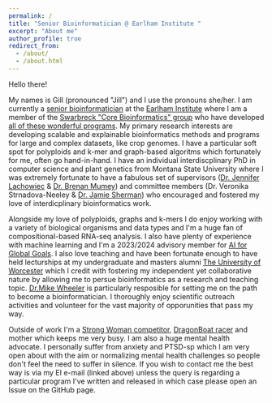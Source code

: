 ```yaml
---
permalink: /
title: "Senior Bioinformatician @ Earlham Institute "
excerpt: "About me"
author_profile: true
redirect_from: 
  - /about/
  - /about.html
---
```


Hello there!

My names is Gill (pronounced "Jill") and I use the pronouns she/her. I am currently a [senior bioinformatician](https://www.earlham.ac.uk/profile/gillian-reynolds) at the [Earlham Institute](https://www.earlham.ac.uk) where I am a member of the [Swarbreck "Core Bioinformatics" group](https://www.earlham.ac.uk/scientific-group/swarbreck-group) who have developed [all of these wonderful programs](https://github.com/EI-CoreBioinformatics). My primary research interests are developing scalable and explainable bioinformatics methods and programs for large and complex datasets, like crop genomes. I have a particular soft spot for polyploids and k-mer and graph-based algoritms which fortunately for me, often go hand-in-hand.  I have an individual interdiscplinary PhD in computer science and plant genetics from Montana State University where I was extremely fortunate to have a fabulous set of supervisors ([Dr. Jennifer Lachowiec](https://plantsciences.montana.edu/directory/faculty/2030327/jennifer-lachowiec) & [Dr. Brenan Mumey](https://www.cs.montana.edu/bmumey/)) and committee members (Dr. Veronika Strnadova-Neeley & [Dr. Jamie Sherman](https://plantsciences.montana.edu/directory/faculty/1524593/jamie-sherman)) who encouraged and fostered my love of interdicplinary bioinformatics work.

Alongside my love of polyploids, graphs and k-mers I do enjoy working with a variety of biological organisms and data types and I'm a huge fan of compositional-based RNA-seq analysis. I also have plenty of experience with machine learning and I'm a 2023/2024 advisory member for [AI for Global Goals](https://www.globalgoals.ai). I also love teaching and have been fortunate enough to have held lecturships at my undergraduate and masters alumni [The University of Worcester](https://www.worcester.ac.uk) which I credit with fostering my independent yet collaborative nature by allowing me to persue bioinformatics as a research and teaching topic. [Dr.Mike Wheeler](https://www.worcester.ac.uk/about/profiles/dr-mike-wheeler) is particularly resposible for setting me on the path to become a bioinformatician. I thoroughly enjoy scientific outreach activities and volunteer for the vast majority of opporunities that pass my way. 

Outside of work I'm a [Strong Woman competitor](https://strengthresults.com/competitionHome/a7d6-a824-451d-bc8b-5902218cc408/1), [DragonBoat racer](https://stneotsdbt.co.uk) and mother which keeps me very busy. 
I am also a huge mental health advocate. I personally suffer from anxiety and PTSD-sp which I am very open about with the aim or normalizing mental health challenges so people don't feel the need to suffer in silence. If you wish to contact me the best way is via my EI e-mail (linked above) unless the query is regarding a particular program I've written and released in which case please open an Issue on the GitHub page. 





